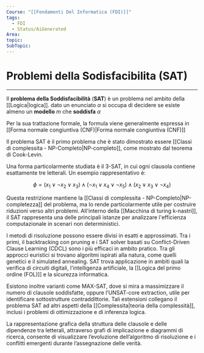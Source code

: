 ```yaml
---
Course: "[[Fondamenti Del Informatica (FDI)]]"
tags:
  - FDI
  - Status/AiGenerated
Area: 
topic: 
SubTopic:
---
```


# Problemi della Sodisfacibilita (SAT)
---
Il **problema della Soddisfacibilità** (**SAT**) è un problema nel ambito della [[Logica|logica]]. 
dato un enunciato $\alpha$ si occupa di decidere se esiste almeno un **modello** $m$ che **soddisfa** $\alpha$

Per la sua trattazione formale, la formula viene generalmente espressa in [[Forma normale congiuntiva (CNF)|Forma normale congiuntiva (CNF)]]

Il problema SAT è il primo problema che è stato dimostrato essere [[Classi di complessita - NP-Completo|NP-completo]], come mostrato dal teorema di Cook-Levin. 





Una forma particolarmente studiata è il 3-SAT, in cui ogni clausola contiene esattamente tre letterali. Un esempio rappresentativo è:

$$
\phi = (x_1 \lor \neg x_2 \lor x_3) \land (\neg x_1 \lor x_4 \lor \neg x_5) \land (x_2 \lor x_3 \lor \neg x_4)
$$

Questa restrizione mantiene la [[Classi di complessita - NP-Completo|NP-completezza]] del problema, ma lo rende particolarmente utile per costruire riduzioni verso altri problemi. All’interno della [[Macchina di turing k-nastri]], il SAT rappresenta una delle principali istanze per analizzare l'efficienza computazionale in scenari non deterministici.

I metodi di risoluzione possono essere divisi in esatti e approssimati. Tra i primi, il backtracking con pruning e i SAT solver basati su Conflict-Driven Clause Learning (CDCL) sono i più efficaci in ambito pratico. Tra gli approcci euristici si trovano algoritmi ispirati alla natura, come quelli genetici e il simulated annealing. SAT trova applicazione in ambiti quali la verifica di circuiti digitali, l'intelligenza artificiale, la [[Logica del primo ordine (FOL)]] e la sicurezza informatica.

Esistono inoltre varianti come MAX-SAT, dove si mira a massimizzare il numero di clausole soddisfatte, oppure l’UNSAT-core extraction, utile per identificare sottostrutture contraddittorie. Tali estensioni collegano il problema SAT ad altri aspetti della [[Complessita|teoria della complessità]], inclusi i problemi di ottimizzazione e di inferenza logica.

La rappresentazione grafica della struttura delle clausole e delle dipendenze tra letterali, attraverso grafi di implicazione e diagrammi di ricerca, consente di visualizzare l’evoluzione dell’algoritmo di risoluzione e i conflitti emergenti durante l’assegnazione delle verità.
